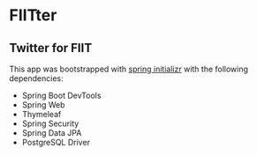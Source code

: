 # FIITter
## Twitter for FIIT

This app was bootstrapped with [spring initializr](https://start.spring.io/) with the following dependencies:

* Spring Boot DevTools
* Spring Web
* Thymeleaf
* Spring Security
* Spring Data JPA
* PostgreSQL Driver